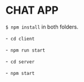 # **CHAT APP**

`$ npm install` in both folders.

-` cd client`

-` npm run start`

-` cd server`

-` npm start`

